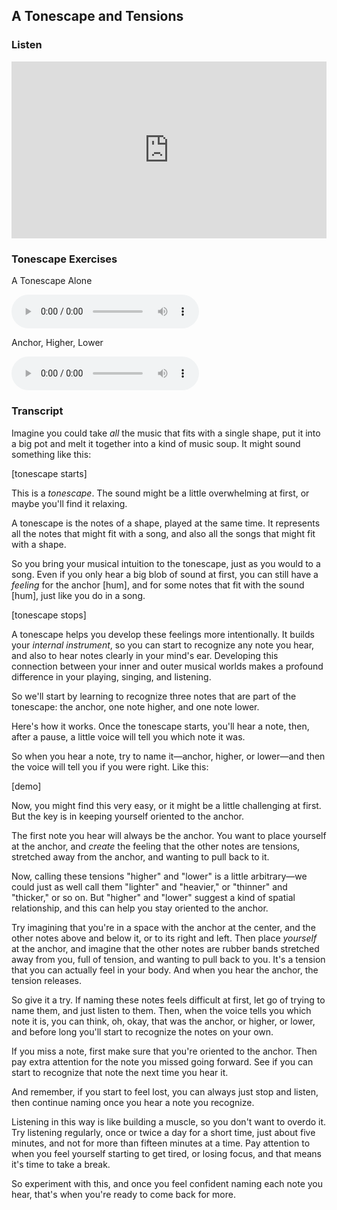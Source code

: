 ## A Tonescape and Tensions



### Listen

<style>
.embed-container {
    position: relative;
    padding-bottom: 56.25%;
    height: 0;
    overflow: hidden;
    max-width: 100%;
  }
  iframe{
    position: absolute;
    top: 0;
    left: 0;
    width: 100%;
    height: 100%;
  }
</style>
<div class='embed-container'>
  <iframe src='https://www.youtube.com/embed/cqodjDqAcX8?rel=0&cc_load_policy=1' frameborder='0' allowfullscreen></iframe>
</div>



### Tonescape Exercises

A Tonescape Alone

<audio controls src="../media/group_1_neutral.mp3"></audio>



Anchor, Higher, Lower

<audio controls src="../media/tonescapes_1.mp3"></audio>



### Transcript

Imagine you could take *all* the music that fits with a single shape, put it into a big pot and melt it together into a kind of music soup. It might sound something like this:

[tonescape starts]

This is a *tonescape*. The sound might be a little overwhelming at first, or maybe you'll find it relaxing.

A tonescape is the notes of a shape, played at the same time. It represents all the notes that might fit with a song, and also all the songs that might fit with a shape.

So you bring your musical intuition to the tonescape, just as you would to a song. Even if you only hear a big blob of sound at first, you can still have a *feeling* for the anchor [hum], and for some notes that fit with the sound [hum], just like you do in a song.

[tonescape stops]

A tonescape helps you develop these feelings more intentionally. It builds your *internal instrument*, so you can start to recognize any note you hear, and also to hear notes clearly in your mind's ear. Developing this connection between your inner and outer musical worlds makes a profound difference in your playing, singing, and listening.

So we'll start by learning to recognize three notes that are part of the tonescape: the anchor, one note higher, and one note lower.

Here's how it works. Once the tonescape starts, you'll hear a note, then, after a pause, a little voice will tell you which note it was. 

So when you hear a note, try to name it&mdash;anchor, higher, or lower&mdash;and then the voice will tell you if you were right. Like this:

 [demo] 

Now, you might find this very easy, or it might be a little challenging at first. But the key is in keeping yourself oriented to the anchor. 

The first note you hear will always be the anchor. You want to place yourself at the anchor, and *create* the feeling that the other notes are tensions, stretched away from the anchor, and wanting to pull back to it.

Now, calling these tensions "higher" and "lower" is a little arbitrary&mdash;we could just as well call them "lighter" and "heavier," or "thinner" and "thicker," or so on. But "higher" and "lower" suggest a kind of spatial relationship, and this can help you stay oriented to the anchor.

Try imagining that you're in a space with the anchor at the center, and the other notes above and below it, or to its right and left. Then place *yourself* at the anchor, and imagine that the other notes are rubber bands stretched away from you, full of tension, and wanting to pull back to you. It's a tension that you can actually feel in your body. And when you hear the anchor, the tension releases.

So give it a try. If naming these notes feels difficult at first, let go of trying to name them, and just listen to them. Then, when the voice tells you which note it is, you can think, oh, okay, that was the anchor, or higher, or lower, and before long you'll start to recognize the notes on your own.

If you miss a note, first make sure that you're oriented to the anchor. Then pay extra attention for the note you missed going forward. See if you can start to recognize that note the next time you hear it. 

And remember, if you start to feel lost, you can always just stop and listen, then continue naming once you hear a note you recognize.

Listening in this way is like building a muscle, so you don't want to overdo it. Try listening regularly, once or twice a day for a short time, just about five minutes, and not for more than fifteen minutes at a time. Pay attention to when you feel yourself starting to get tired, or losing focus, and that means it's time to take a break.

So experiment with this, and once you feel confident naming each note you hear, that's when you're ready to come back for more.